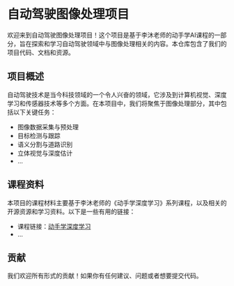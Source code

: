 # 自动驾驶图像处理项目

欢迎来到自动驾驶图像处理项目！这个项目是基于李沐老师的动手学AI课程的一部分，旨在探索和学习自动驾驶领域中与图像处理相关的内容。本仓库包含了我们的项目代码、文档和资源。

## 项目概述

自动驾驶技术是当今科技领域的一个令人兴奋的领域，它涉及到计算机视觉、深度学习和传感器技术等多个方面。在本项目中，我们将聚焦于图像处理部分，其中包括以下关键任务：

- 图像数据采集与预处理
- 目标检测与跟踪
- 语义分割与道路识别
- 立体视觉与深度估计
- ...

## 课程资料

本项目的课程材料主要基于李沐老师的《动手学深度学习》系列课程，以及相关的开源资源和学习资料。以下是一些有用的链接：

- 课程链接：[动手学深度学习](https://github.com/d2l-ai/d2l-zh)
- ...


## 贡献

我们欢迎所有形式的贡献！如果你有任何建议、问题或者想要提交代码。


